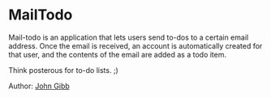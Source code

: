MailTodo
========

Mail-todo is an application that lets users send to-dos to a certain
email address. Once the email is received, an account is automatically
created for that user, and the contents of the email are added as a
todo item.


Think posterous for to-do lists. ;)

Author: [John Gibb][1]

[1]: http://johnfgibb.com